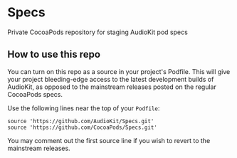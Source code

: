 # Specs
Private CocoaPods repository for staging AudioKit pod specs 

## How to use this repo

You can turn on this repo as a source in your project's Podfile. This will give your project bleeding-edge access to the latest development builds of AudioKit, as opposed to the mainstream releases posted on the regular CocoaPods specs.

Use the following lines near the top of your `Podfile`:

```
source 'https://github.com/AudioKit/Specs.git'
source 'https://github.com/CocoaPods/Specs.git'
```

You may comment out the first source line if you wish to revert to the mainstream releases.
